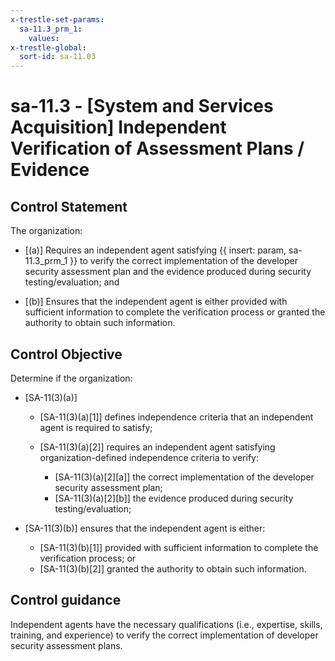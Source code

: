 ```yaml
---
x-trestle-set-params:
  sa-11.3_prm_1:
    values:
x-trestle-global:
  sort-id: sa-11.03
---
```


# sa-11.3 - \[System and Services Acquisition\] Independent Verification of Assessment Plans / Evidence

## Control Statement

The organization:

- \[(a)\] Requires an independent agent satisfying {{ insert: param, sa-11.3_prm_1 }} to verify the correct implementation of the developer security assessment plan and the evidence produced during security testing/evaluation; and

- \[(b)\] Ensures that the independent agent is either provided with sufficient information to complete the verification process or granted the authority to obtain such information.

## Control Objective

Determine if the organization:

- \[SA-11(3)(a)\]

  - \[SA-11(3)(a)[1]\] defines independence criteria that an independent agent is required to satisfy;
  - \[SA-11(3)(a)[2]\] requires an independent agent satisfying organization-defined independence criteria to verify:

    - \[SA-11(3)(a)[2][a]\] the correct implementation of the developer security assessment plan;
    - \[SA-11(3)(a)[2][b]\] the evidence produced during security testing/evaluation;

- \[SA-11(3)(b)\] ensures that the independent agent is either:

  - \[SA-11(3)(b)[1]\] provided with sufficient information to complete the verification process; or
  - \[SA-11(3)(b)[2]\] granted the authority to obtain such information.

## Control guidance

Independent agents have the necessary qualifications (i.e., expertise, skills, training, and experience) to verify the correct implementation of developer security assessment plans.
